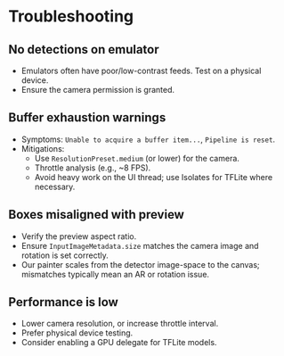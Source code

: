 # Troubleshooting

## No detections on emulator
- Emulators often have poor/low-contrast feeds. Test on a physical device.
- Ensure the camera permission is granted.

## Buffer exhaustion warnings
- Symptoms: `Unable to acquire a buffer item...`, `Pipeline is reset`.
- Mitigations:
  - Use `ResolutionPreset.medium` (or lower) for the camera.
  - Throttle analysis (e.g., ~8 FPS).
  - Avoid heavy work on the UI thread; use Isolates for TFLite where necessary.

## Boxes misaligned with preview
- Verify the preview aspect ratio.
- Ensure `InputImageMetadata.size` matches the camera image and rotation is set correctly.
- Our painter scales from the detector image-space to the canvas; mismatches typically mean an AR or rotation issue.

## Performance is low
- Lower camera resolution, or increase throttle interval.
- Prefer physical device testing.
- Consider enabling a GPU delegate for TFLite models.
